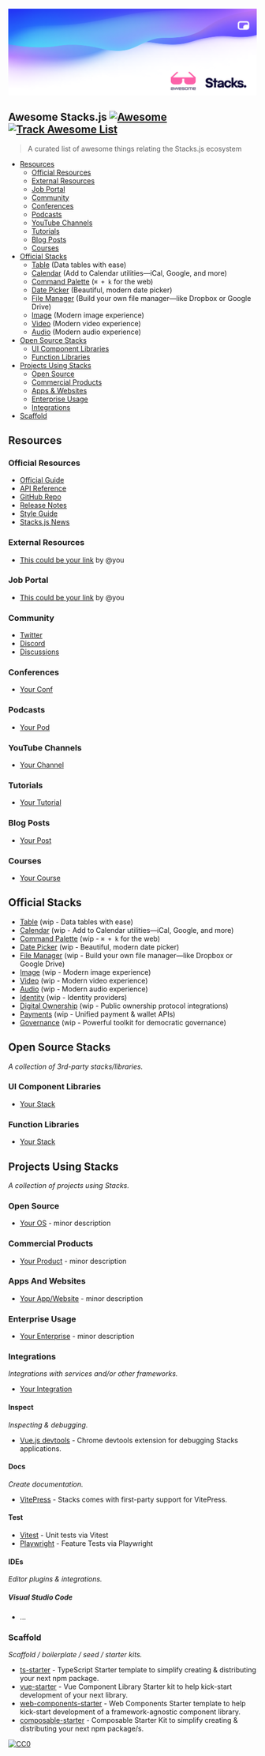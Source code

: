 <p align="center"><img src="assets/cover_awesome.png" alt="Social Card of Awesome Stacks"></p>

## Awesome Stacks.js [![Awesome](https://cdn.rawgit.com/sindresorhus/awesome/d7305f38d29fed78fa85652e3a63e154dd8e8829/media/badge.svg)](https://github.com/sindresorhus/awesome) [![Track Awesome List](https://www.trackawesomelist.com/badge.svg)](https://www.trackawesomelist.com/stacksjs/awesome-stacks)

> A curated list of awesome things relating the Stacks.js ecosystem

- [Resources](#resources)
  - [Official Resources](#official-resources)
  - [External Resources](#external-resources)
  - [Job Portal](#job-portal)
  - [Community](#community)
  - [Conferences](#conferences)
  - [Podcasts](#podcasts)
  - [YouTube Channels](#youtube-channels)
  - [Tutorials](#tutorials)
  - [Blog Posts](#blog-posts)
  - [Courses](#courses)
- [Official Stacks](#official-stacks)
  - [Table](https://github.com/stacksjs/table) (Data tables with ease)
  - [Calendar](https://github.com/stacksjs/calendar) (Add to Calendar utilities—iCal, Google, and more)
  - [Command Palette](https://github.com/stacksjs/command-palette) (`⌘ + k` for the web)
  - [Date Picker](https://github.com/stacksjs/date-picker) (Beautiful, modern date picker)
  - [File Manager](https://github.com/stacksjs/file-manager) (Build your own file manager—like Dropbox or Google Drive)
  - [Image](https://github.com/stacksjs/image) (Modern image experience)
  - [Video](https://github.com/stacksjs/video) (Modern video experience)
  - [Audio](https://github.com/stacksjs/audio) (Modern audio experience)
- [Open Source Stacks](#open-source-stacks)
  - [UI Component Libraries](#ui-component-libraries)
  - [Function Libraries](#function-libraries)
- [Projects Using Stacks](#projects-using-stacks)
  - [Open Source](#open-source)
  - [Commercial Products](#commercial-products)
  - [Apps & Websites](#apps-and-websites)
  - [Enterprise Usage](#enterprise-usage)
  - [Integrations](#integrations)
- [Scaffold](#scaffold)

## Resources

### Official Resources

- [Official Guide](http://stacks.ow3.org/guide/)
- [API Reference](http://stacks.ow3.org/api/)
- [GitHub Repo](https://github.com/stacksjs/stacks)
- [Release Notes](https://github.com/stacksjs/stacks/releases)
- [Style Guide](http://stacks.ow3.org/style-guide/)
- [Stacks.js News](https://news.ow3.org/)

### External Resources

- [This could be your link](https://stacks.ow3.org) by @you

### Job Portal

- [This could be your link](https://stacks.ow3.org) by @you

### Community

- [Twitter](https://twitter.com/stacksjs)
- [Discord](https://discord.ow3.org/)
- [Discussions](https://github.com/stacksjs/stacks/discussions/)

### Conferences

- [Your Conf](https://ow3.org)

### Podcasts

- [Your Pod](https://ow3.org)

### YouTube Channels

- [Your Channel](https://ow3.org)

### Tutorials

- [Your Tutorial](https://ow3.org)

### Blog Posts

- [Your Post](https://ow3.org)

### Courses

- [Your Course](https://ow3.org)

## Official Stacks

- [Table](https://github.com/stacksjs/table) (wip - Data tables with ease)
- [Calendar](https://github.com/stacksjs/calendar) (wip - Add to Calendar utilities—iCal, Google, and more)
- [Command Palette](https://github.com/stacksjs/command-palette) (wip - `⌘ + k` for the web)
- [Date Picker](https://github.com/stacksjs/date-picker) (wip - Beautiful, modern date picker)
- [File Manager](https://github.com/stacksjs/file-manager) (wip - Build your own file manager—like Dropbox or Google Drive)
- [Image](https://github.com/stacksjs/image) (wip - Modern image experience)
- [Video](https://github.com/stacksjs/video) (wip - Modern video experience)
- [Audio](https://github.com/stacksjs/audio) (wip - Modern audio experience)
- [Identity](https://github.com/stacksjs/identity) (wip - Identity providers)
- [Digital Ownership](https://github.com/stacksjs/ownerhsip) (wip - Public ownership protocol integrations)
- [Payments](https://github.com/stacksjs/defi) (wip - Unified payment & wallet APIs)
- [Governance](https://github.com/stacksjs/governance) (wip - Powerful toolkit for democratic governance)

## Open Source Stacks

_A collection of 3rd-party stacks/libraries._

### UI Component Libraries

- [Your Stack](https://ow3.org)

### Function Libraries

- [Your Stack](https://ow3.org)

## Projects Using Stacks

_A collection of projects using Stacks._

### Open Source

- [Your OS](https://ow3.org) - minor description

### Commercial Products

- [Your Product](https://ow3.org) - minor description

### Apps And Websites

- [Your App/Website](https://ow3.org) - minor description

### Enterprise Usage

- [Your Enterprise](https://ow3.org) - minor description

### Integrations

_Integrations with services and/or other frameworks._

- [Your Integration](https://ow3.org)

#### Inspect

_Inspecting & debugging._

- [Vue.js devtools](https://github.com/vuejs/vue-devtools) - Chrome devtools extension for debugging Stacks applications.

#### Docs

_Create documentation._

- [VitePress](https://vitepress.vuejs.org/) - Stacks comes with first-party support for VitePress.

#### Test

- [Vitest](https://vitest.dev/) - Unit tests via Vitest
- [Playwright](https://github.com/microsoft/playwright) - Feature Tests via Playwright

#### IDEs

_Editor plugins & integrations._

##### Visual Studio Code

- ...

### Scaffold

_Scaffold / boilerplate / seed / starter kits._

- [ts-starter](https://github.com/stacksjs/ts-starter) - TypeScript Starter template to simplify creating & distributing your next npm package.
- [vue-starter](https://github.com/ow3org/vue-starter) - Vue Component Library Starter kit to help kick-start development of your next library.
- [web-components-starter](https://github.com/ow3org/web-components-starter) - Web Components Starter template to help kick-start development of a framework-agnostic component library.
- [composable-starter](https://github.com/ow3org/composable-starter) - Composable Starter Kit to simplify creating & distributing your next npm package/s.

[![CC0](https://i.creativecommons.org/p/zero/1.0/88x31.png)](https://creativecommons.org/publicdomain/zero/1.0/)
